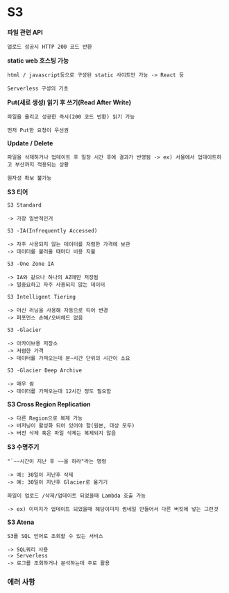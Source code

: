 # S3

**파일 관련 API**

```
업로드 성공시 HTTP 200 코드 반환
```

**static web 호스팅 가능**

```
html / javascript등으로 구성된 static 사이트만 가능 -> React 등

Serverless 구성의 기초

```

**Put(새로 생성) 읽기 후 쓰기(Read After Write)**

```
파일을 올리고 성공한 즉시(200 코드 반환) 읽기 가능

먼저 Put한 요청이 우선권
```

**Update / Delete**

```
파일을 삭제하거나 업데이트 후 일정 시간 후에 결과가 반영됨 -> ex) 서울에서 업데이트하고 부산까지 적용되는 상황

원자성 확보 불가능
```

**S3 티어**

```
S3 Standard

-> 가장 일반적인거

S3 -IA(Infrequently Accessed)

-> 자주 사용되지 않는 데이터를 저렴한 가격에 보관
-> 데이터를 불러올 때마다 비용 지불

S3 -One Zone IA

-> IA와 같으나 하나의 AZ에만 저장됨
-> 덜중요하고 자주 사용되지 않는 데이터

S3 Intelligent Tiering

-> 머신 러닝을 사용해 자동으로 티어 변경
-> 퍼포먼스 손해/오버헤드 없음

S3 -Glacier

-> 아카이브용 저장소
-> 저렴한 가격
-> 데이터를 가져오는데 분~시간 단위의 시간이 소요

S3 -Glacier Deep Archive

-> 매우 쌈
-> 데이터를 가져오는데 12시간 정도 필요함

```

**S3 Cross Region Replication**

```
-> 다른 Region으로 복제 가능
-> 버저닝이 활성화 되어 있어야 함(원본, 대상 모두)
-> 버전 삭제 혹은 파일 삭제는 복제되지 않음
```

**S3 수명주기**

```
"`~~시간이 지난 후 ~~을 하라"라는 명령

-> 예: 30일이 지난후 삭제
-> 예: 30일이 지난후 Glacier로 옮기기

파일이 업로드 /삭제/업데이트 되었을때 Lambda 호출 가능

-> ex) 이미지가 업데이트 되었을때 해당이미지 썸네일 만들어서 다른 버킷에 넣는 그런것

```

**S3 Atena**

```
S3를 SQL 언어로 조회할 수 있는 서비스

-> SQL쿼리 사용
-> Serverless
-> 로그를 조회하거나 분석하는데 주로 활용

```


### 에러 사항
